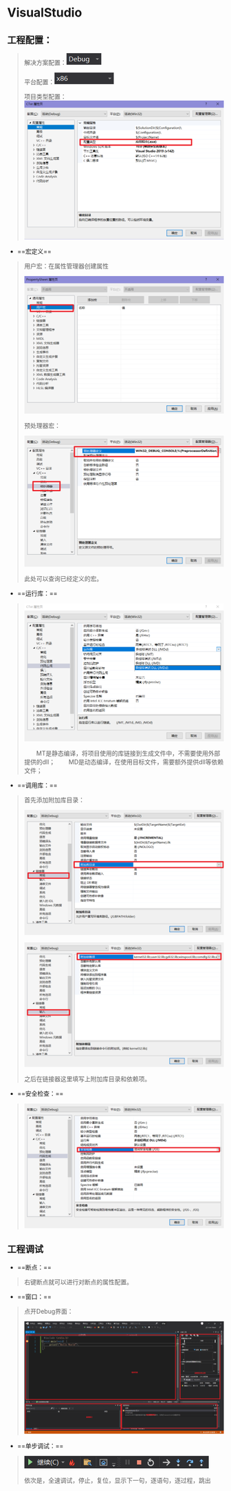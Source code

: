 # VisualStudio

## 工程配置：

> 解决方案配置：![image-20250708105105288](pictures\image-20250708105105288.png)
>
> 平台配置：![image-20250708105119042](pictures\image-20250708105119042.png)
>
> 项目类型配置：![image-20250708122717517](pictures\image-20250708122717517.png)

- ==宏定义==

> 用户宏：在属性管理器创建属性
>
> ![image-20250708131211107](pictures\image-20250708131211107.png)
>
> 预处理器宏：
>
> ![image-20250708131430053](pictures\image-20250708131430053.png)
>
> 此处可以查询已经定义的宏。

- ==运行库：==

> ![image-20250708122257298](pictures\image-20250708122257298.png)
>
>     MT是静态编译，将项目使用的库链接到生成文件中，不需要使用外部提供的dll；
>     MD是动态编译，在使用目标文件，需要额外提供dll等依赖文件；

- ==调用库：==

> 首先添加附加库目录：
>
> ![image-20250708123533016](pictures\image-20250708123533016.png)
>
> ![image-20250708123600982](pictures\image-20250708123600982.png)
>
> 之后在链接器这里填写上附加库目录和依赖项。

- ==安全检查：==

> ![image-20250708124629701](pictures\image-20250708124629701.png)

## 工程调试

- ==断点：==

> 右键断点就可以进行对断点的属性配置。

- ==窗口：==

> 点开Debug界面：
>
> ![image-20250708124909497](pictures\image-20250708124909497.png)

- ==单步调试：==

> ![image-20250708125344383](pictures\image-20250708125344383.png)
>
> 依次是，全速调试，停止，复位，显示下一句，逐语句，逐过程，跳出